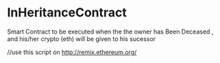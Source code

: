 # InHeritanceContract

Smart Contract to be executed when the the owner has Been Deceased , and his/her crypto (eth) will be given to his sucessor 

//use this script  on http://remix.ethereum.org/
